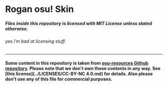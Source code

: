 # Rogan osu! Skin

##### Files inside this repository is licensed with MIT License unless stated otherwise.
###### yes i'm bad at licensing stuff.

---
#### Some content in this repository is taken from [osu-resources Github repository](https://github.com/ppy/osu-resources). Please note that we don't own these contents in any way. See [this license](../LICENSES/CC-BY-NC 4.0.md) for details. Also please don't use any of this file for commercial purposes.